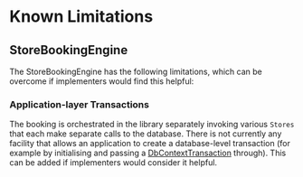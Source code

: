 # Known Limitations

## StoreBookingEngine

The StoreBookingEngine has the following limitations, which can be overcome if implementers would find this helpful:

### Application-layer Transactions 

The booking is orchestrated in the library separately invoking various `Stores` that  each make separate calls to the database. There is not currently any facility that allows an application to create a database-level transaction \(for example by initialising and passing a [DbContextTransaction](https://docs.microsoft.com/en-us/dotnet/api/system.data.entity.dbcontexttransaction?view=entity-framework-6.2.0) through\). This can be added if implementers would consider it helpful.



